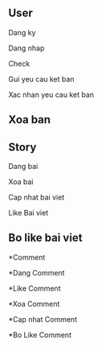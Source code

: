 User 
--------
Dang ky

Dang nhap

Check

Gui yeu cau ket ban

Xac nhan yeu cau ket ban

Xoa ban
-------

Story
--------
Dang bai

Xoa bai

Cap nhat bai viet

Like Bai viet

Bo like bai viet 
--------
*Comment

*Dang Comment

*Like Comment

*Xoa Comment

*Cap nhat Comment

*Bo Like Comment
